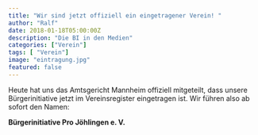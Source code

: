 ```yaml
---
title: "Wir sind jetzt offiziell ein eingetragener Verein! "
author: "Ralf"
date: 2018-01-18T05:00:00Z
description: "Die BI in den Medien"
categories: ["Verein"]
tags: [ "Verein"]
image: "eintragung.jpg"
featured: false
---
```


	

Heute hat uns das Amtsgericht Mannheim offiziell mitgeteilt, dass unsere Bürgerinitiative jetzt im Vereinsregister eingetragen ist. Wir führen also ab sofort den Namen:

**Bürgerinitiative Pro Jöhlingen e. V.**
